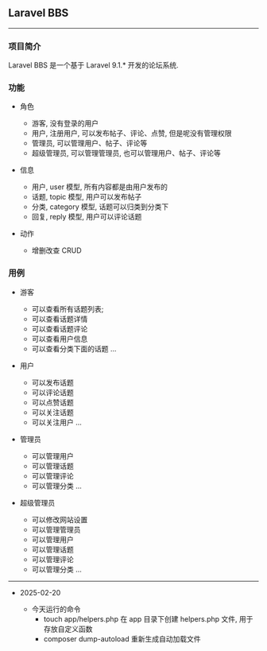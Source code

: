 ## Laravel BBS

---

### 项目简介

Laravel BBS 是一个基于 Laravel 9.1.* 开发的论坛系统.

### 功能

- 角色
  - 游客, 没有登录的用户
  - 用户, 注册用户, 可以发布帖子、评论、点赞, 但是呢没有管理权限
  - 管理员, 可以管理用户、帖子、评论等
  - 超级管理员, 可以管理管理员, 也可以管理用户、帖子、评论等

- 信息
  - 用户, user 模型, 所有内容都是由用户发布的
  - 话题, topic 模型, 用户可以发布帖子
  - 分类, category 模型, 话题可以归类到分类下
  - 回复, reply 模型, 用户可以评论话题

- 动作
  - 增删改查 CRUD

### 用例

- 游客
  - 可以查看所有话题列表;
  - 可以查看话题详情
  - 可以查看话题评论
  - 可以查看用户信息
  - 可以查看分类下面的话题 ... 

- 用户
  - 可以发布话题
  - 可以评论话题
  - 可以点赞话题
  - 可以关注话题
  - 可以关注用户 ...

- 管理员
  - 可以管理用户
  - 可以管理话题
  - 可以管理评论
  - 可以管理分类 ...

- 超级管理员
  - 可以修改网站设置 
  - 可以管理管理员
  - 可以管理用户
  - 可以管理话题
  - 可以管理评论
  - 可以管理分类 ...

--- 

- 2025-02-20

  - 今天运行的命令
    - touch app/helpers.php 在 app 目录下创建 helpers.php 文件, 用于存放自定义函数
    - composer dump-autoload 重新生成自动加载文件
